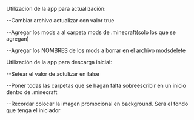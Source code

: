 Utilización de la app para actualización:

--Cambiar archivo actualizar con valor true

--Agregar los mods a al carpeta mods de .minecraft(solo los que se agregan)

--Agregar los NOMBRES  de los mods a borrar en el archivo modsdelete 

Utilización de la app para descarga inicial:

--Setear el valor de actulizar en false

--Poner todas las carpetas que se hagan falta sobreescribir en un inicio dentro de .minecraft

--Recordar colocar la imagen promocional en background. Sera el fondo que tenga el iniciador
